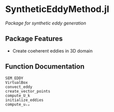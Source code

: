 # SyntheticEddyMethod.jl
*Package for synthetic eddy generation*
## Package Features
- Create coeherent eddies in 3D domain

## Function Documentation
```@docs
SEM_EDDY
VirtualBox
convect_eddy
create_vector_points
compute_U_k
initialize_eddies
compute_uᵢₚ
```